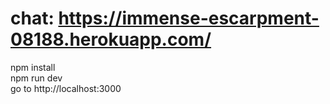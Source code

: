 # chat: https://immense-escarpment-08188.herokuapp.com/

 npm install  
 npm run dev  
 go to http://localhost:3000
